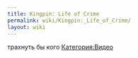 ```yaml
---
title: Kingpin: Life of Crime
permalink: wiki/Kingpin:_Life_of_Crime/
layout: wiki
---
```


трахнуть бы кого [Категория:Видео](Категория:Видео "wikilink")
